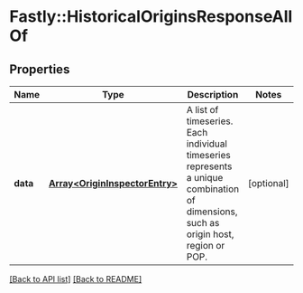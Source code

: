# Fastly::HistoricalOriginsResponseAllOf

## Properties

| Name | Type | Description | Notes |
| ---- | ---- | ----------- | ----- |
| **data** | [**Array&lt;OriginInspectorEntry&gt;**](OriginInspectorEntry.md) | A list of timeseries. Each individual timeseries represents a unique combination of dimensions, such as origin host, region or POP. | [optional] |

[[Back to API list]](../../README.md#endpoints) [[Back to README]](../../README.md)

